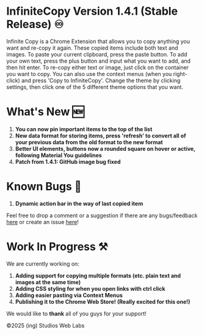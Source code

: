 # InfiniteCopy Version 1.4.1 (Stable Release) ♾️
Infinite Copy is a Chrome Extension that allows you to copy anything you want and re-copy it again. These copied items include both text and images. To paste your current clipboard, press the paste button. To add your own text, press the plus button and input what you want to add, and then hit enter. To re-copy either text or image, just click on the container you want to copy. You can also use the context menus (when you right-click) and press 'Copy to InfiniteCopy'. Change the theme by clicking settings, then click one of the 5 different theme options that you want.
# What's New 🆕
1. **You can now pin important items to the top of the list**
2. **New data format for storing items, press 'refresh' to convert all of your previous data from the old format to the new format**
3. **Better UI elements, buttons now a rounded square on hover or active, following Material You guidelines**
4. **Patch from 1.4.1: GitHub image bug fixed**
# Known Bugs 🐞
1. **Dynamic action bar in the way of last copied item**

Feel free to drop a comment or a suggestion if there are any bugs/feedback [here](https://docs.google.com/forms/d/e/1FAIpQLSeqvyz_kWR0zs3ZG-kkQbMTvkMQ2Mu7tZ_3aXbYybqnciVV5A/viewform?usp=header) or create an issue [here](https://github.com/ingStudiosOfficial/infinitecopy/issues/new)!
# Work In Progress ⚒️
We are currently working on:
1. **Adding support for copying multiple formats (etc. plain text and images at the same time)**
2. **Adding CSS styling for when you open links with ctrl click**
3. **Adding easier pasting via Context Menus**
4. **Publishing it to the Chrome Web Store! (Really excited for this one!)**

We would like to **thank** all of you guys for your support!

©2025 (ing) Studios Web Labs
